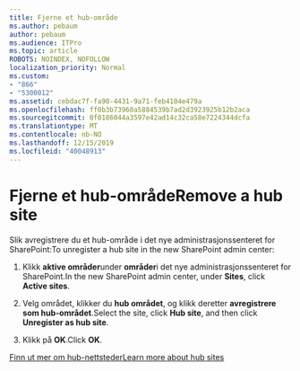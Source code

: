 ```yaml
---
title: Fjerne et hub-område
ms.author: pebaum
author: pebaum
ms.audience: ITPro
ms.topic: article
ROBOTS: NOINDEX, NOFOLLOW
localization_priority: Normal
ms.custom:
- "866"
- "5300012"
ms.assetid: cebdac7f-fa90-4431-9a71-feb4104e479a
ms.openlocfilehash: ff0b3b73960a5884539b7ad2d3923925b12b2aca
ms.sourcegitcommit: 0f0186044a3597e42ad14c32ca58e7224344dcfa
ms.translationtype: MT
ms.contentlocale: nb-NO
ms.lasthandoff: 12/15/2019
ms.locfileid: "40048913"
---
```

# <a name="remove-a-hub-site"></a><span data-ttu-id="e62b9-102">Fjerne et hub-område</span><span class="sxs-lookup"><span data-stu-id="e62b9-102">Remove a hub site</span></span>

<span data-ttu-id="e62b9-103">Slik avregistrere du et hub-område i det nye administrasjonssenteret for SharePoint:</span><span class="sxs-lookup"><span data-stu-id="e62b9-103">To unregister a hub site in the new SharePoint admin center:</span></span>
  
1. <span data-ttu-id="e62b9-104">Klikk **aktive områder**under **områder**i det nye administrasjonssenteret for SharePoint.</span><span class="sxs-lookup"><span data-stu-id="e62b9-104">In the new SharePoint admin center, under **Sites**, click **Active sites**.</span></span>

2. <span data-ttu-id="e62b9-105">Velg området, klikker du **hub området**, og klikk deretter **avregistrere som hub-området**.</span><span class="sxs-lookup"><span data-stu-id="e62b9-105">Select the site, click **Hub site**, and then click **Unregister as hub site**.</span></span>

3. <span data-ttu-id="e62b9-106">Klikk på **OK**.</span><span class="sxs-lookup"><span data-stu-id="e62b9-106">Click **OK**.</span></span>

[<span data-ttu-id="e62b9-107">Finn ut mer om hub-nettsteder</span><span class="sxs-lookup"><span data-stu-id="e62b9-107">Learn more about hub sites</span></span>](https://support.office.com/article/what-is-a-sharepoint-hub-site-fe26ae84-14b7-45b6-a6d1-948b3966427f)
  